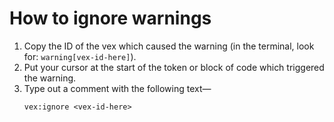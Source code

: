 # How to ignore warnings

1. Copy the ID of the vex which caused the warning (in the terminal, look for: `warning[vex-id-here]`).
2. Put your cursor at the start of the token or block of code which triggered the warning.
3. Type out a comment with the following text—
    ```
    vex:ignore <vex-id-here>
    ```

